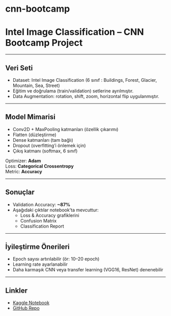 # cnn-bootcamp
# Intel Image Classification – CNN Bootcamp Project

---

##  Veri Seti
- Dataset: Intel Image Classification (6 sınıf : Buildings, Forest, Glacier, Mountain, Sea, Street)  
- Eğitim ve doğrulama (train/validation) setlerine ayrılmıştır.  
- Data Augmentation: rotation, shift, zoom, horizontal flip uygulanmıştır.  

---

## Model Mimarisi
- Conv2D + MaxPooling katmanları (özellik çıkarımı)  
- Flatten (düzleştirme)  
- Dense katmanları (tam bağlı)  
- Dropout (overfitting’i önlemek için)  
- Çıkış katmanı (softmax, 6 sınıf)  

Optimizer: **Adam**  
Loss: **Categorical Crossentropy**  
Metric: **Accuracy**

---

## Sonuçlar
- Validation Accuracy: **~87%**  
- Aşağıdaki çıktılar notebook’ta mevcuttur:
  - Loss & Accuracy grafiklerini  
  - Confusion Matrix  
  - Classification Report  

---

## İyileştirme Önerileri
- Epoch sayısı artırılabilir (ör: 10–20 epoch)  
- Learning rate ayarlanabilir  
- Daha karmaşık CNN veya transfer learning (VGG16, ResNet) denenebilir  

---

##  Linkler
-  [Kaggle Notebook](https://www.kaggle.com/code/sudesagmen/notebook103309ba67)  
-  [GitHub Repo](https://github.com/snnmm/cnn-bootcamp)  
